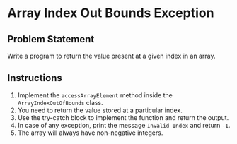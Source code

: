 # Array Index Out Bounds Exception
## Problem Statement

Write a program to return the value present at a given index in an array.

## Instructions
1. Implement the `accessArrayElement` method inside the `ArrayIndexOutOfBounds` class.
2. You need to return the value stored at a particular index.
3. Use the try-catch block to implement the function and return the output.
4. In case of any exception, print the message `Invalid Index` and return `-1`.
5. The array will always have non-negative integers.